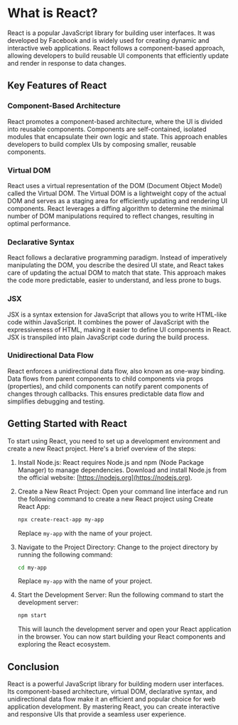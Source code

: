 # What is React?

React is a popular JavaScript library for building user interfaces. It was developed by Facebook and is widely used for creating dynamic and interactive web applications. React follows a component-based approach, allowing developers to build reusable UI components that efficiently update and render in response to data changes.

## Key Features of React

### Component-Based Architecture

React promotes a component-based architecture, where the UI is divided into reusable components. Components are self-contained, isolated modules that encapsulate their own logic and state. This approach enables developers to build complex UIs by composing smaller, reusable components.

### Virtual DOM

React uses a virtual representation of the DOM (Document Object Model) called the Virtual DOM. The Virtual DOM is a lightweight copy of the actual DOM and serves as a staging area for efficiently updating and rendering UI components. React leverages a diffing algorithm to determine the minimal number of DOM manipulations required to reflect changes, resulting in optimal performance.

### Declarative Syntax

React follows a declarative programming paradigm. Instead of imperatively manipulating the DOM, you describe the desired UI state, and React takes care of updating the actual DOM to match that state. This approach makes the code more predictable, easier to understand, and less prone to bugs.

### JSX

JSX is a syntax extension for JavaScript that allows you to write HTML-like code within JavaScript. It combines the power of JavaScript with the expressiveness of HTML, making it easier to define UI components in React. JSX is transpiled into plain JavaScript code during the build process.

### Unidirectional Data Flow

React enforces a unidirectional data flow, also known as one-way binding. Data flows from parent components to child components via props (properties), and child components can notify parent components of changes through callbacks. This ensures predictable data flow and simplifies debugging and testing.

## Getting Started with React

To start using React, you need to set up a development environment and create a new React project. Here's a brief overview of the steps:

1. Install Node.js: React requires Node.js and npm (Node Package Manager) to manage dependencies. Download and install Node.js from the official website: [https://nodejs.org](https://nodejs.org).

2. Create a New React Project: Open your command line interface and run the following command to create a new React project using Create React App:

   ```bash
   npx create-react-app my-app
   ```

   Replace `my-app` with the name of your project.

3. Navigate to the Project Directory: Change to the project directory by running the following command:

   ```bash
   cd my-app
   ```

   Replace `my-app` with the name of your project.

4. Start the Development Server: Run the following command to start the development server:

   ```bash
   npm start
   ```

   This will launch the development server and open your React application in the browser. You can now start building your React components and exploring the React ecosystem.

## Conclusion

React is a powerful JavaScript library for building modern user interfaces. Its component-based architecture, virtual DOM, declarative syntax, and unidirectional data flow make it an efficient and popular choice for web application development. By mastering React, you can create interactive and responsive UIs that provide a seamless user experience.
